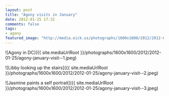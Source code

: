 ```yaml
---
layout: post
title: "Agony visits in January"
date: 2012-01-25 17:32
comments: false
tags: 
- agony
featured_image: "http://media.eick.us/photographs/1600x1600/2012/2012-01-25/agony-january-visit--1.jpeg"
---
```

![Agony in DC]({{ site.mediaUrlRoot }}/photographs/1600x1600/2012/2012-01-25/agony-january-visit--1.jpeg)


![Libby looking up the stairs]({{ site.mediaUrlRoot }}/photographs/1600x1600/2012/2012-01-25/agony-january-visit--2.jpeg)


![Jasmine paints a self portrait]({{ site.mediaUrlRoot }}/photographs/1600x1600/2012/2012-01-25/agony-january-visit--3.jpeg)

